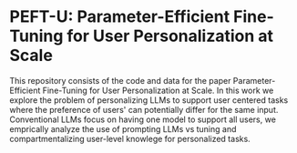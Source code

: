 # PEFT-U: Parameter-Efficient Fine-Tuning for User Personalization at Scale

This repository consists of the code and data for the paper Parameter-Efficient Fine-Tuning for User Personalization at Scale. In this work we explore the problem of personalizing LLMs to support user centered tasks where the preference of users' can potentially differ for the same input. Conventional LLMs focus on having one model to support all users, we emprically analyze the use of prompting LLMs vs tuning and compartmentalizing user-level knowlege for personalized tasks.
